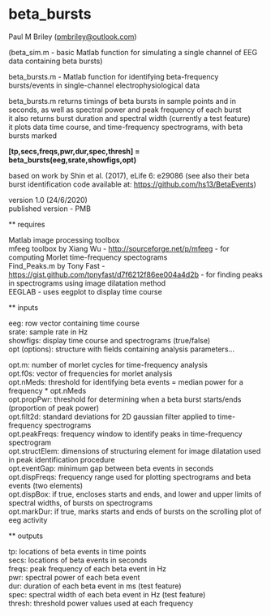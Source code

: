 # beta_bursts
Paul M Briley (pmbriley@outlook.com)  

(beta_sim.m - basic Matlab function for simulating a single channel of EEG data containing beta bursts)  

beta_bursts.m - Matlab function for identifying beta-frequency bursts/events in single-channel electrophysiological data  

beta_bursts.m returns timings of beta bursts in sample points and in seconds, as well as spectral power and peak frequency of each burst  
it also returns burst duration and spectral width (currently a test feature)  
it plots data time course, and time-frequency spectrograms, with beta bursts marked  
  
  
**[tp,secs,freqs,pwr,dur,spec,thresh] = beta_bursts(eeg,srate,showfigs,opt)**
  
  
based on work by Shin et al. (2017), eLife 6: e29086 (see also their beta burst identification code available at: https://github.com/hs13/BetaEvents)  

version 1.0 (24/6/2020)  
published version - PMB  

** requires  

Matlab image processing toolbox  
mfeeg toolbox by Xiang Wu - http://sourceforge.net/p/mfeeg - for computing Morlet time-frequency spectograms  
Find_Peaks.m by Tony Fast - https://gist.github.com/tonyfast/d7f6212f86ee004a4d2b - for finding peaks in spectrograms using image dilatation method  
EEGLAB - uses eegplot to display time course  

** inputs  

eeg: row vector containing time course   
srate: sample rate in Hz  
showfigs: display time course and spectrograms (true/false)   
opt (options): structure with fields containing analysis parameters...  

opt.m: number of morlet cycles for time-frequency analysis  
opt.f0s: vector of frequencies for morlet analysis  
opt.nMeds: threshold for identifying beta events = median power for a frequency * opt.nMeds  
opt.propPwr: threshold for determining when a beta burst starts/ends (proportion of peak power)  
opt.filt2d: standard deviations for 2D gaussian filter applied to time-frequency spectrograms  
opt.peakFreqs: frequency window to identify peaks in time-frequency spectrogram  
opt.structElem: dimensions of structuring element for image dilatation used in peak identification procedure  
opt.eventGap: minimum gap between beta events in seconds  
opt.dispFreqs: frequency range used for plotting spectrograms and beta events (two elements)  
opt.dispBox: if true, encloses starts and ends, and lower and upper limits of spectral widths, of bursts on spectrograms  
opt.markDur: if true, marks starts and ends of bursts on the scrolling plot of eeg activity  

** outputs

tp: locations of beta events in time points  
secs: locations of beta events in seconds  
freqs: peak frequency of each beta event in Hz  
pwr: spectral power of each beta event  
dur: duration of each beta event in ms (test feature)  
spec: spectral width of each beta event in Hz (test feature)  
thresh: threshold power values used at each frequency  
